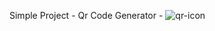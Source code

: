 Simple Project - Qr Code Generator -
![qr-icon](https://user-images.githubusercontent.com/74245727/160223014-3296927d-03e1-4098-b2b6-c79db8c371f6.png)
